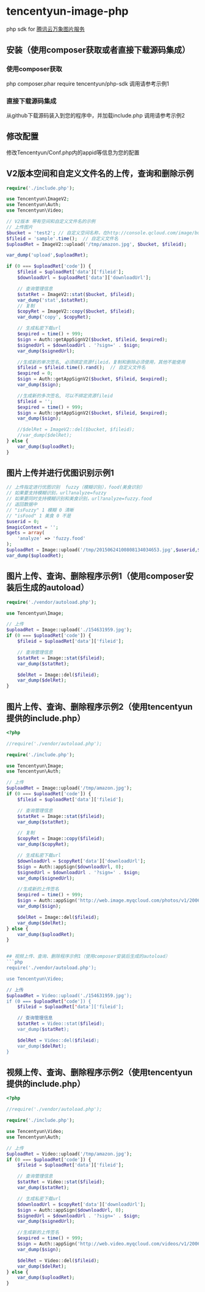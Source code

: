 # tencentyun-image-php
php sdk for [腾讯云万象图片服务](http://app.qcloud.com/image.html)

## 安装（使用composer获取或者直接下载源码集成）

### 使用composer获取
php composer.phar require tencentyun/php-sdk
调用请参考示例1

### 直接下载源码集成
从github下载源码装入到您的程序中，并加载include.php
调用请参考示例2

## 修改配置
修改Tencentyun/Conf.php内的appid等信息为您的配置

## V2版本空间和自定义文件名的上传，查询和删除示例
```php
require('./include.php');

use Tencentyun\ImageV2;
use Tencentyun\Auth;
use Tencentyun\Video;

// V2版本 带有空间和自定义文件名的示例
// 上传图片
$bucket = 'test2'; // 自定义空间名称，在http://console.qcloud.com/image/bucket创建
$fileid = 'sample'.time();  // 自定义文件名
$uploadRet = ImageV2::upload('/tmp/amazon.jpg', $bucket, $fileid);

var_dump('upload',$uploadRet);

if (0 === $uploadRet['code']) {
    $fileid = $uploadRet['data']['fileid'];
    $downloadUrl = $uploadRet['data']['downloadUrl'];

    // 查询管理信息
    $statRet = ImageV2::stat($bucket, $fileid);
    var_dump('stat',$statRet);
    // 复制
    $copyRet = ImageV2::copy($bucket, $fileid);
    var_dump('copy', $copyRet);

    // 生成私密下载url
    $expired = time() + 999;
    $sign = Auth::getAppSignV2($bucket, $fileid, $expired);
    $signedUrl = $downloadUrl . '?sign=' . $sign;
    var_dump($signedUrl);

    //生成新的单次签名, 必须绑定资源fileid，复制和删除必须使用，其他不能使用
    $fileid = $fileid.time().rand();  // 自定义文件名
    $expired = 0;
    $sign = Auth::getAppSignV2($bucket, $fileid, $expired);
    var_dump($sign);

    //生成新的多次签名, 可以不绑定资源fileid
    $fileid = '';
    $expired = time() + 999;
    $sign = Auth::getAppSignV2($bucket, $fileid, $expired);
    var_dump($sign);

    //$delRet = ImageV2::del($bucket, $fileid);
    //var_dump($delRet);
} else {
    var_dump($uploadRet);
}

```


## 图片上传并进行优图识别示例1
```php
// 上传指定进行优图识别  fuzzy（模糊识别），food(美食识别）
// 如果要支持模糊识别，url?analyze=fuzzy
// 如果要同时支持模糊识别和美食识别，url?analyze=fuzzy.food
// 返回数据中
// "isFuzzy" 1 模糊 0 清晰
// "isFood" 1 美食 0 不是
$userid = 0;
$magicContext = '';
$gets = array(
    'analyze' => 'fuzzy.food'
);
$uploadRet = Image::upload('/tmp/20150624100808134034653.jpg',$userid,$magicContext,array('get'=>$gets));
var_dump($uploadRet);
```

## 图片上传、查询、删除程序示例1（使用composer安装后生成的autoload）
```php
require('./vendor/autoload.php');

use Tencentyun\Image;

// 上传
$uploadRet = Image::upload('./154631959.jpg');
if (0 === $uploadRet['code']) {
    $fileid = $uploadRet['data']['fileid'];

    // 查询管理信息
    $statRet = Image::stat($fileid);
    var_dump($statRet);

    $delRet = Image::del($fileid);
    var_dump($delRet);
}
```

## 图片上传、查询、删除程序示例2（使用tencentyun提供的include.php）
```php
<?php

//require('./vendor/autoload.php');

require('./include.php');

use Tencentyun\Image;
use Tencentyun\Auth;

// 上传
$uploadRet = Image::upload('/tmp/amazon.jpg');
if (0 === $uploadRet['code']) {
    $fileid = $uploadRet['data']['fileid'];

    // 查询管理信息
    $statRet = Image::stat($fileid);
    var_dump($statRet);

    // 复制
    $copyRet = Image::copy($fileid);
    var_dump($copyRet);

    // 生成私密下载url
    $downloadUrl = $copyRet['data']['downloadUrl'];
    $sign = Auth::appSign($downloadUrl, 0);
    $signedUrl = $downloadUrl . '?sign=' . $sign;
    var_dump($signedUrl);

    //生成新的上传签名
    $expired = time() + 999;
    $sign = Auth::appSign('http://web.image.myqcloud.com/photos/v1/200679/0/', $expired);
    var_dump($sign);

    $delRet = Image::del($fileid);
    var_dump($delRet);
} else {
    var_dump($uploadRet);
}


## 视频上传、查询、删除程序示例1（使用composer安装后生成的autoload）
```php
require('./vendor/autoload.php');

use Tencentyun\Video;

// 上传
$uploadRet = Video::upload('./154631959.jpg');
if (0 === $uploadRet['code']) {
    $fileid = $uploadRet['data']['fileid'];

    // 查询管理信息
    $statRet = Video::stat($fileid);
    var_dump($statRet);

    $delRet = Video::del($fileid);
    var_dump($delRet);
}
```

## 视频上传、查询、删除程序示例2（使用tencentyun提供的include.php）
```php
<?php

//require('./vendor/autoload.php');

require('./include.php');

use Tencentyun\Video;
use Tencentyun\Auth;

// 上传
$uploadRet = Video::upload('/tmp/amazon.jpg');
if (0 === $uploadRet['code']) {
    $fileid = $uploadRet['data']['fileid'];

    // 查询管理信息
    $statRet = Video::stat($fileid);
    var_dump($statRet);

    // 生成私密下载url
    $downloadUrl = $copyRet['data']['downloadUrl'];
    $sign = Auth::appSign($downloadUrl, 0);
    $signedUrl = $downloadUrl . '?sign=' . $sign;
    var_dump($signedUrl);

    //生成新的上传签名
    $expired = time() + 999;
    $sign = Auth::appSign('http://web.video.myqcloud.com/videos/v1/200679/0/', $expired);
    var_dump($sign);

    $delRet = Video::del($fileid);
    var_dump($delRet);
} else {
    var_dump($uploadRet);
}
```
